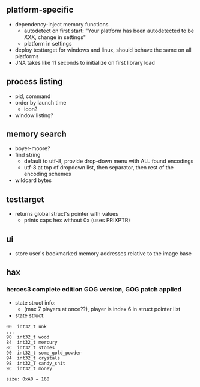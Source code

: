 ## platform-specific
* dependency-inject memory functions
    - autodetect on first start: "Your platform has been autodetected to be XXX, change in settings"
    - platform in settings
* deploy testtarget for windows and linux, should behave the same on all platforms
* JNA takes like 11 seconds to initialize on first library load

## process listing
* pid, command
* order by launch time
    - icon?
* window listing?

## memory search
* boyer-moore?
* find string
    - default to utf-8, provide drop-down menu with ALL found encodings
    - utf-8 at top of dropdown list, then separator, then rest of the encoding schemes
* wildcard bytes

## testtarget
* returns global struct's pointer with values
    - prints caps hex without 0x (uses PRIXPTR)

## ui
* store user's bookmarked memory addresses relative to the image base

## hax
### heroes3 complete edition GOG version, GOG patch applied
* state struct info:
    - (max 7 players at once??), player is index 6 in struct pointer list
* state struct:

```
00  int32_t unk
...
90  int32_t wood
84  int32_t mercury
8C  int32_t stones
90  int32_t some_gold_powder
94  int32_t crystals
98  int32_T candy_shit
9C  int32_t money

size: 0xA0 = 160
```
